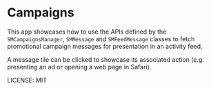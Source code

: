 Campaigns
=========

This app showcases how to use the APIs defined by the `SMCampaignsManager`, `SMMessage` and `SMFeedMessage` classes to fetch promotional campaign messages for presentation in an activity feed.

A message tile can be clicked to showcase its associated action (e.g. presenting an ad or opening a web page in Safari).


LICENSE: MIT
